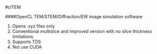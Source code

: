 #clTEM

####OpenCL TEM/STEM/Diffraction/EW image simulation software

1. Opens .xyz files only
1. Conventional multislice and improved version with no slice thickness limitations
1. Supports TDS
1. Not use CUDA

